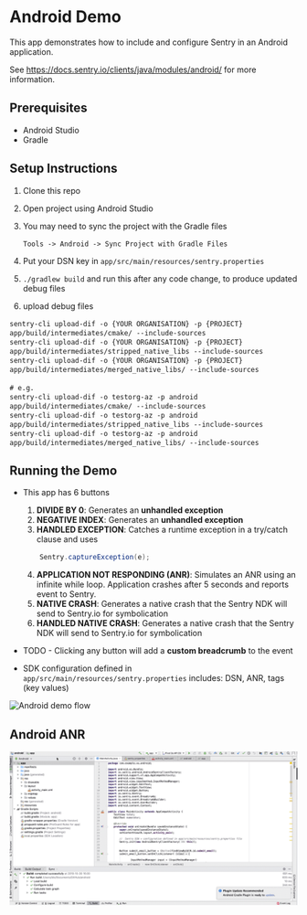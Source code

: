 # Android Demo

This app demonstrates how to include and configure Sentry in an Android application.

See https://docs.sentry.io/clients/java/modules/android/ for more information.

## Prerequisites  

* Android Studio
* Gradle

## Setup Instructions

1. Clone this repo

2. Open project using Android Studio

3. You may need to sync the project with the Gradle files

    ```
    Tools -> Android -> Sync Project with Gradle Files
    ```

4. Put your DSN key in `app/src/main/resources/sentry.properties`
5. `./gradlew build` and run this after any code change, to produce updated debug files
6. upload debug files
```
sentry-cli upload-dif -o {YOUR ORGANISATION} -p {PROJECT} app/build/intermediates/cmake/ --include-sources
sentry-cli upload-dif -o {YOUR ORGANISATION} -p {PROJECT} app/build/intermediates/stripped_native_libs --include-sources
sentry-cli upload-dif -o {YOUR ORGANISATION} -p {PROJECT} app/build/intermediates/merged_native_libs/ --include-sources

# e.g.
sentry-cli upload-dif -o testorg-az -p android app/build/intermediates/cmake/ --include-sources
sentry-cli upload-dif -o testorg-az -p android app/build/intermediates/stripped_native_libs --include-sources
sentry-cli upload-dif -o testorg-az -p android app/build/intermediates/merged_native_libs/ --include-sources
```

## Running the Demo

- This app has 6 buttons
    1. **DIVIDE BY 0**: Generates an **unhandled exception**
    2. **NEGATIVE INDEX**: Generates an **unhandled exception**
    3. **HANDLED EXCEPTION**: Catches a runtime exception in a try/catch clause and uses

    ```Java
        Sentry.captureException(e);
    ```

    4. **APPLICATION NOT RESPONDING (ANR)**: Simulates an ANR using an infinite while loop. Application crashes after 5 seconds and reports event to Sentry.
    5. **NATIVE CRASH**: Generates a native crash that the Sentry NDK will send to Sentry.io for symbolication
    6. **HANDLED NATIVE CRASH**: Generates a native crash that the Sentry NDK will send to Sentry.io for symbolication

- TODO - Clicking any button will add a **custom breadcrumb** to the event

- SDK configuration defined in `app/src/main/resources/sentry.properties` includes: DSN, ANR, tags (key values)

![Android demo flow](android-demo.gif)

## Android ANR  

![Alt Text](android-demo-anr.gif)
